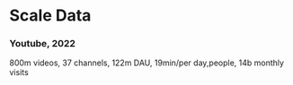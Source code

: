 # Scale Data

### Youtube, 2022

800m videos, 37 channels, 122m DAU, 19min/per day,people, 14b monthly visits
